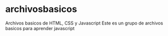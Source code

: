# archivosbasicos
Archivos basicos de HTML, CSS y Javascript
Este es un grupo de archivos basicos para aprender javascript
